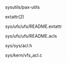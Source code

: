sysutils/pax-utils

extattr(2)

sys/ufs/ufs/README.extattr

sys/ufs/ufs/README.acls

sys/sys/acl.h

sys/kern/vfs_acl.c